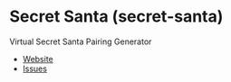 # Secret Santa (secret-santa)

Virtual Secret Santa Pairing Generator

- [Website](https://sethmmorton.github.io/secret-santa/#/)
- [Issues](https://github.com/SethMMorton/secret-santa/issues)
